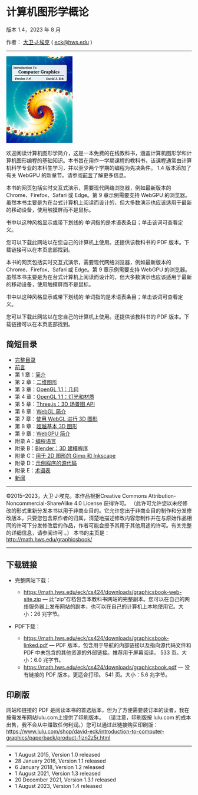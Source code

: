# 计算机图形学概论

版本 1.4，2023 年 8 月

作者：  [大卫·J·埃克](http://math.hws.edu/eck/)  ( <eck@hws.edu> )

----

![graphicstext-cover](../en/resource/graphicstext-cover-180x235.png)

欢迎阅读计算机图形学简介，这是一本免费的在线教科书，涵盖计算机图形学和计算机图形编程的基础知识。本书旨在用作一学期课程的教科书，该课程通常由计算机科学专业的本科生学习，并以至少两个学期的编程为先决条件。 1.4 版本添加了有关 WebGPU 的新章节。请参阅[前言](../cn/preface/)了解更多信息。

本书的网页包括实时交互式演示，需要现代网络浏览器，例如最新版本的 Chrome、Firefox、Safari 或 Edge。第 9 章示例需要支持 WebGPU 的浏览器。虽然本书主要是为在台式计算机上阅读而设计的，但大多数演示也应该适用于最新的移动设备，使用触摸屏而不是鼠标。

书中以这种风格显示或带下划线的 单词指的是术语表条目；单击该词可查看定义。

您可以下载此网站以在您自己的计算机上使用。还提供该教科书的 PDF 版本。下载链接可以在本页底部找到。

本书的网页包括实时交互式演示，需要现代网络浏览器，例如最新版本的 Chrome、Firefox、Safari 或 Edge。第 9 章示例需要支持 WebGPU 的浏览器。虽然本书主要是为在台式计算机上阅读而设计的，但大多数演示也应该适用于最新的移动设备，使用触摸屏而不是鼠标。

书中以这种风格显示或带下划线的 单词指的是术语表条目；单击该词可查看定义。

您可以下载此网站以在您自己的计算机上使用。还提供该教科书的 PDF 版本。下载链接可以在本页底部找到。

## 简短目录

- [完整目录](./contents-with-subsections/)
- [前言](./preface/)
- 第 1 章：[简介](./c1/index/)
- 第 2 章：[二维图形](./c2/index/)
- 第 3 章：[OpenGL 1.1：几何](./c3/index/)
- 第 4 章：[OpenGL 1.1：灯光和材质](./c4/index/)
- 第 5 章：[Three.js：3D 场景图 API](./c5/index/)
- 第 6 章：[WebGL 简介](./c6/index/)
- 第 7 章：[使用 WebGL 进行 3D 图形](./c7/index/)
- 第 8 章：[超越基本 3D 图形](./c8/index/)
- 第 9 章：[WebGPU 简介](./c9/index/)
- 附录 A：[编程语言](./a1/)
- 附录 B：[Blender：3D 建模程序](./a2/)
- 附录 C：[用于 2D 图形的 Gimp 和 Inkscape](./a3/)
- 附录 D：[示例程序的源代码](./source/)
- 附录 E：[术语表](./glossary/)
- [新闻](./news/)

----

©2015–2023，大卫·J·埃克。本作品根据Creative Commons Attribution-Noncommercial-ShareAlike 4.0 License
获得许可。 （此许可允许您以未经修改的形式重新分发本书以用于非商业目的。它允许您出于非商业目的制作和分发修改版本，只要您包含原作者的归属，清楚地描述修改内容您制作并在与原始作品相同的许可下分发修改后的作品，作者可能会授予其用于其他用途的许可。有关完整的详细信息，请参阅许可 。） 本书的主页是： <http://math.hws.edu/graphicsbook/>

----

## 下载链接

- 完整网站下载：

    - <https://math.hws.edu/eck/cs424/downloads/graphicsbook-web-site.zip> — 此“zip”存档包含本教科书网站的完整副本。您可以在自己的网络服务器上发布网站的副本，也可以在自己的计算机上本地使用它。大小：26 兆字节。

- PDF下载：

    - <https://math.hws.edu/eck/cs424/downloads/graphicsbook-linked.pdf> — PDF 版本，包含用于导航的内部链接以及指向源代码文件和 PDF 中未包含的其他资源的外部链接。推荐用于屏幕阅读。 533 页。大小：6.0 兆字节。
    - <https://math.hws.edu/eck/cs424/downloads/graphicsbook.pdf> — 没有链接的 PDF 版本，更适合打印。 541 页。大小：5.6 兆字节。

## 印刷版

网站和链接的 PDF 是阅读本书的首选版本，但为了方便需要装订本的读者，我在按需发布网站lulu.com上提供了印刷版本。 （请注意，印刷版按 lulu.com 的成本出售，我不会从中赚取任何利润。）您可以通过此链接购买印刷版：<https://www.lulu.com/shop/david-eck/introduction-to-computer-graphics/paperback/product-1jzn2z5r.html>

----

- 1 August 2015, Version 1.0 released
- 28 January 2016, Version 1.1 released
- 6 January 2018, Version 1.2 released
- 1 August 2021, Version 1.3 released
- 20 December 2021, Version 1.3.1 released
- 1 August 2023, Version 1.4 released
